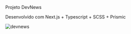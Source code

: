 Projeto DevNews

Desenvolvido com Next.js + Typescript + SCSS + Prismic


![devnews](https://user-images.githubusercontent.com/28570880/186923256-29df53cd-5700-446c-8f71-cafe0908a700.png)
